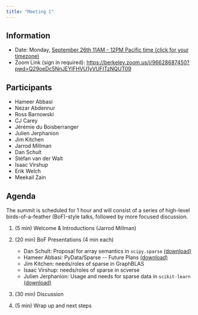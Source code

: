 ```yaml
---
title: "Meeting 1"
---
```


## Information

- Date: Monday, [September 26th 11AM - 12PM Pacific time (click for your timezone)](https://www.timeanddate.com/worldclock/converter.html?iso=20220926T180000&p1=224)
- Zoom Link (sign in required): https://berkeley.zoom.us/j/96628687450?pwd=Q29oeDc5NnJEYlFHVU1yVUFITzNQUT09

## Participants

- Hameer Abbasi
- Nezar Abdennur
- Ross Barnowski
- CJ Carey
- Jérémie du Boisberranger
- Julien Jerphanion
- Jim Kitchen
- Jarrod Millman
- Dan Schult
- Stéfan van der Walt
- Isaac Virshup
- Erik Welch
- Meekail Zain

## Agenda

The summit is scheduled for 1 hour and will consist of a series of high-level
birds-of-a-feather (BoF)-style talks, followed by more focused discussion.

1. (5 min) Welcome & Introductions (Jarrod Millman)

2. (20 min) BoF Presentations (4 min each)
   - Dan Schult: Proposal for array semantics in `scipy.sparse` [(download)][scipy]
   - Hameer Abbasi: PyData/Sparse -- Future Plans [(download)][pydata-sparse]
   - Jim Kitchen: needs/roles of sparse in GraphBLAS
   - Isaac Virshup: needs/roles of sparse in scverse
   - Julien Jerphanion: Usage and needs for sparse data in `scikit-learn` [(download)][sklearn]

3. (30 min) Discussion

4. (5 min) Wrap up and next steps

[scipy]: https://scientific-python.org/doc/sparse-arrays-grant-2022.pdf
[pydata-sparse]: https://raw.githubusercontent.com/scientific-python/scientific-python.org-blobs/main/summits/sparse/meeting1/hameer-abbasi.pdf
[sklearn]: https://raw.githubusercontent.com/scientific-python/scientific-python.org-blobs/main/summits/sparse/meeting1/julien-jerphanion.pdf

